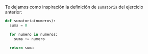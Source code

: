 Te dejamos como inspiración la definición de `sumatoria` del ejercicio anterior: 

```python
def sumatoria(numeros):
  suma = 0
  
  for numero in numeros: 
    suma += numero
    
  return suma
```